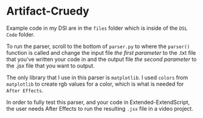 # Artifact-Cruedy

Example code in my DSl are in the `files` folder which is inside of the `DSL Code` folder.

To run the parser, scroll to the bottom of `parser.py` to where the `parser()` function is called and change the input file *the first parameter* to the .txt file that you've written your code in and the output file *the second parameter* to the .jsx file that you want to output.

The only library that I use in this parser is `matplotlib`. I used `colors` from `matplotlib` to create rgb values for a color, which is what is needed for `After Effects`.

In order to fully test this parser, and your code in Extended-ExtendScript, the user needs After Effects to run the resulting `.jsx` file in a video project.
